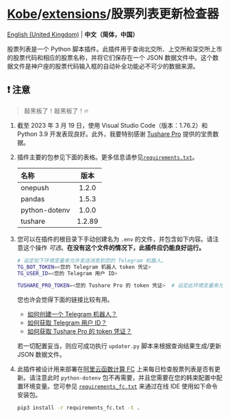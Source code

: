 # [Kobe](../../../..)/[extensions](../)/股票列表更新检查器

[English (United Kingdom)](./README.md) | **中文（简体，中国）**

股票列表是一个 Python 脚本插件。此插件用于查询北交所、上交所和深交所上市的股票代码和相应的股票名称，并将它们保存在一个 JSON 数据文件中。这个数据文件是神户座的股票代码输入框的自动补全功能必不可少的数据来源。

## ❗ 注意

> 敲黑板了！敲黑板了！🔥

1. 截至 2023 年 3 月 19 日，使用 Visual Studio Code（版本：1.76.2）和 Python 3.9 开发表现良好。此外，我要特别感谢 [Tushare Pro](https://tushare.pro/) 提供的宝贵数据。
2. 插件主要的包参见下面的表格。更多信息请参见[`requirements.txt`](./requirements.txt)。

   | 名称          |  版本  |
   | :------------ | :----: |
   | onepush       | 1.2.0  |
   | pandas        | 1.5.3  |
   | python-dotenv | 1.0.0  |
   | tushare       | 1.2.89 |

3. 您可以在插件的根目录下手动创建名为 `.env` 的文件，并包含如下内容。请注意这个操作 _可选_。**在没有这个文件的情况下，此插件应仍能良好运行。**

   ```sh
   # 设定如下环境变量来允许发送消息到您的 Telegram 机器人。
   TG_BOT_TOKEN=<您的 Telegram 机器人 token 凭证>
   TG_USER_ID=<您的 Telegram 用户 ID>

   TUSHARE_PRO_TOKEN=<您的 Tushare Pro 的 token 凭证>  # 设定此环境变量来允许从 Tushare Pro 上查询数据。
   ```

   您也许会觉得下面的链接比较有用。

   - [如何创建一个 Telegram 机器人？](https://core.telegram.org/bots#3-how-do-i-create-a-bot)
   - [如何获取 Telegram 用户 ID？](https://bigone.zendesk.com/hc/en-us/articles/360008014894-How-to-get-the-Telegram-user-ID-)
   - [如何获取 Tushare Pro 的 token 凭证？](https://tushare.pro/document/1?doc_id=39)

   若一切配置妥当，则应可成功执行 `updater.py` 脚本来根据查询结果生成/更新 JSON 数据文件。

4. 此插件被设计用来部署在[阿里云函数计算 FC](https://www.aliyun.com/product/fc) 上来每日检查股票列表是否有更新。请注意此时 `python-dotenv` 包不再需要，并且您需要在您的韩束配置中配置环境变量。您可参见 [`requirements_fc.txt`](./requirements_fc.txt) 来通过在线 IDE 使用如下命令安装包。

   ```sh
   pip3 install -r requirements_fc.txt -t .
   ```
